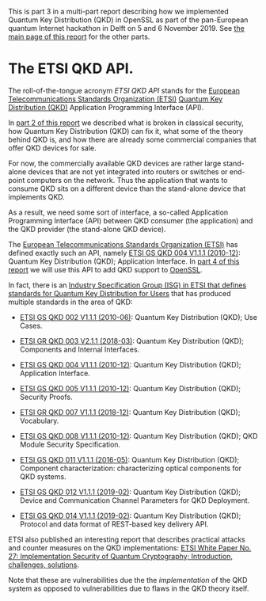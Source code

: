 This is part 3 in a multi-part report describing how we implemented Quantum Key Distribution (QKD) in OpenSSL as part of the pan-European quantum Internet hackathon in Delft on 5 and 6 November 2019. See [the main page of this report](../README.md) for the other parts.

# The ETSI QKD API.

The roll-of-the-tongue acronym _ETSI QKD API_ stands for the [European Telecommunications Standards Organization (ETSI)](https://www.etsi.org/) [Quantum Key Distribution (QKD)](https://en.wikipedia.org/wiki/Quantum_key_distribution) Application Programming Interface (API).

In [part 2 of this report](#quantum-computing-breaks-and-fixes-classical-security) we described what is broken in classical security, how Quantum Key Distribution (QKD) can fix it, what some of the theory behind QKD is, and how there are already some commercial companies that offer QKD devices for sale.

For now, the commercially available QKD devices are rather large stand-alone devices that are not yet integrated into routers or switches or end-point computers on the network. Thus the application that wants to consume QKD sits on a different device than the stand-alone device that implements QKD.

As a result, we need some sort of interface, a so-called Application Programming Interface (API) between QKD consumer (the application) and the QKD provider (the stand-alone QKD device).

The [European Telecommunications Standards Organization (ETSI)](https://www.etsi.org/) has defined exactly such an API, namely [ETSI GS QKD 004 V1.1.1 (2010-12)](https://www.etsi.org/deliver/etsi_gs/QKD/001_099/004/01.01.01_60/gs_QKD004v010101p.pdf): Quantum Key Distribution (QKD); Application Interface. In [part 4 of this report](#implementing-qkd-in-openssl.md) we will use this API to add QKD support to [OpenSSL](https://www.openssl.org/).

In fact, there is an [Industry Specification Group (ISG) in ETSI that defines standards for Quantum Key Distribution for Users](https://www.etsi.org/committee/qkd) that has produced multiple standards in the area of QKD:

 * [ETSI GS QKD 002 V1.1.1 (2010-06)](https://www.etsi.org/deliver/etsi_gs/qkd/001_099/002/01.01.01_60/gs_qkd002v010101p.pdf): Quantum Key Distribution (QKD); Use Cases.

 * [ETSI GR QKD 003 V2.1.1 (2018-03)](https://www.etsi.org/deliver/etsi_gr/QKD/001_099/003/02.01.01_60/gr_QKD003v020101p.pdf): Quantum Key Distribution (QKD); Components and Internal Interfaces.

 * [ETSI GS QKD 004 V1.1.1 (2010-12)](https://www.etsi.org/deliver/etsi_gs/QKD/001_099/004/01.01.01_60/gs_QKD004v010101p.pdf): Quantum Key Distribution (QKD); Application Interface.

 * [ETSI GS QKD 005 V1.1.1 (2010-12)](https://www.etsi.org/deliver/etsi_gs/QKD/001_099/005/01.01.01_60/gs_QKD005v010101p.pdf): Quantum Key Distribution (QKD); Security Proofs.

 * [ETSI GR QKD 007 V1.1.1 (2018-12)](https://www.etsi.org/deliver/etsi_gr/QKD/001_099/007/01.01.01_60/gr_QKD007v010101p.pdf): Quantum Key Distribution (QKD); Vocabulary.

 * [ETSI GS QKD 008 V1.1.1 (2010-12)](https://www.etsi.org/deliver/etsi_gs/QKD/001_099/008/01.01.01_60/gs_QKD008v010101p.pdf): Quantum Key Distribution (QKD); QKD Module Security Specification.

 * [ETSI GS QKD 011 V1.1.1 (2016-05)](https://www.etsi.org/deliver/etsi_gs/QKD/001_099/011/01.01.01_60/gs_QKD011v010101p.pdf): Quantum Key Distribution (QKD); Component characterization: characterizing optical components for QKD systems.

 * [ETSI GS QKD 012 V1.1.1 (2019-02)](https://www.etsi.org/deliver/etsi_gs/QKD/001_099/012/01.01.01_60/gs_QKD012v010101p.pdf): Quantum Key Distribution (QKD); Device and Communication Channel Parameters for QKD Deployment.

 * [ETSI GS QKD 014 V1.1.1 (2019-02)](https://www.etsi.org/deliver/etsi_gs/QKD/001_099/014/01.01.01_60/gs_QKD014v010101p.pdf): Quantum Key Distribution (QKD); Protocol and data format of REST-based key delivery API.

 ETSI also published an interesting report that describes practical attacks and counter measures on the QKD implementations: [ETSI White Paper No. 27: Implementation Security of Quantum Cryptography; Introduction, challenges, solutions](https://www.etsi.org/images/files/ETSIWhitePapers/etsi_wp27_qkd_imp_sec_FINAL.pdf).

 Note that these are vulnerabilities due the the _implementation_ of the QKD system as opposed to vulnerabilities due to flaws in the QKD theory itself.







